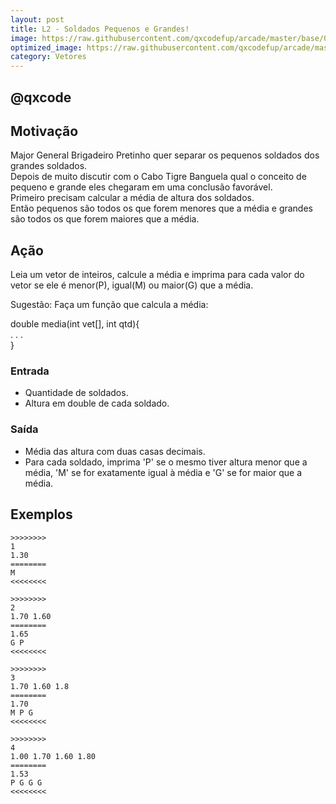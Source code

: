```yaml
---
layout: post
title: L2 - Soldados Pequenos e Grandes!
image: https://raw.githubusercontent.com/qxcodefup/arcade/master/base/072/__capa.jpg
optimized_image: https://raw.githubusercontent.com/qxcodefup/arcade/master/base/.thumb/072/Readme.jpg
category: Vetores
---
```

<!-- DON'T EDIT THIS FILE, GENERATED BY SCRIPT -->
<!-- DON'T EDIT THIS FILE, GENERATED BY SCRIPT -->
<!-- DON'T EDIT THIS FILE, GENERATED BY SCRIPT -->
<!-- DON'T EDIT THIS FILE, GENERATED BY SCRIPT -->
<!-- DON'T EDIT THIS FILE, GENERATED BY SCRIPT -->
## @qxcode



## Motivação

Major General Brigadeiro Pretinho quer separar os pequenos soldados dos grandes soldados.  
Depois de muito discutir com o Cabo Tigre Banguela qual o conceito de pequeno e grande eles chegaram em uma conclusão favorável.  
Primeiro precisam calcular a média de altura dos soldados.  
Então pequenos são todos os que forem menores que a média e grandes são todos os que forem maiores que a média.  
  
## Ação

Leia um vetor de inteiros, calcule a média e imprima para cada valor do vetor se ele é menor(P), igual(M) ou maior(G) que a média.  
  
Sugestão: Faça um função que calcula a média:  

double media(int vet\[\], int qtd){  
        .   .   .  
}  

### Entrada

*   Quantidade de soldados.
*   Altura em double de cada soldado.  

### Saída

*   Média das altura com duas casas decimais.
*   Para cada soldado, imprima 'P' se o mesmo tiver altura menor que a média, 'M' se for exatamente igual à média e 'G' se for maior que a média.  

## Exemplos

```
>>>>>>>>
1
1.30
========
M
<<<<<<<<

>>>>>>>>
2
1.70 1.60
========
1.65
G P
<<<<<<<<

>>>>>>>>
3
1.70 1.60 1.8
========
1.70
M P G
<<<<<<<<

>>>>>>>>
4
1.00 1.70 1.60 1.80
========
1.53
P G G G
<<<<<<<<
```

